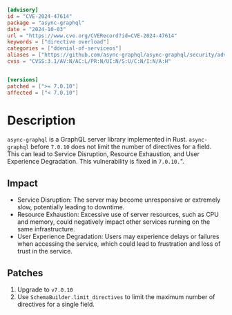 ```toml
[advisory]
id = "CVE-2024-47614"
package = "async-graphql"
date = "2024-10-03"
url = "https://www.cve.org/CVERecord?id=CVE-2024-47614"
keywords = ["directive overload"]
categories = ["ddenial-of-serviceos"]
aliases = ["https://github.com/async-graphql/async-graphql/security/advisories/GHSA-5gc2-7c65-8fq8"]
cvss = "CVSS:3.1/AV:N/AC:L/PR:N/UI:N/S:U/C:N/I:N/A:H"


[versions]
patched = [">= 7.0.10"]
affected = ["< 7.0.10"]
```

# Description

`async-graphql` is a GraphQL server library implemented in Rust. `async-graphql` before `7.0.10` does not limit the number of directives for a field. This can lead to Service Disruption, Resource Exhaustion, and User Experience Degradation. This vulnerability is fixed in `7.0.10.`".

## Impact 

- Service Disruption: The server may become unresponsive or extremely slow, potentially leading to downtime.
- Resource Exhaustion: Excessive use of server resources, such as CPU and memory, could negatively impact other services running on the same infrastructure.
- User Experience Degradation: Users may experience delays or failures when accessing the service, which could lead to frustration and loss of trust in the service.

## Patches

1. Upgrade to `v7.0.10`
2. Use `SchemaBuilder.limit_directives` to limit the maximum number of directives for a single field.